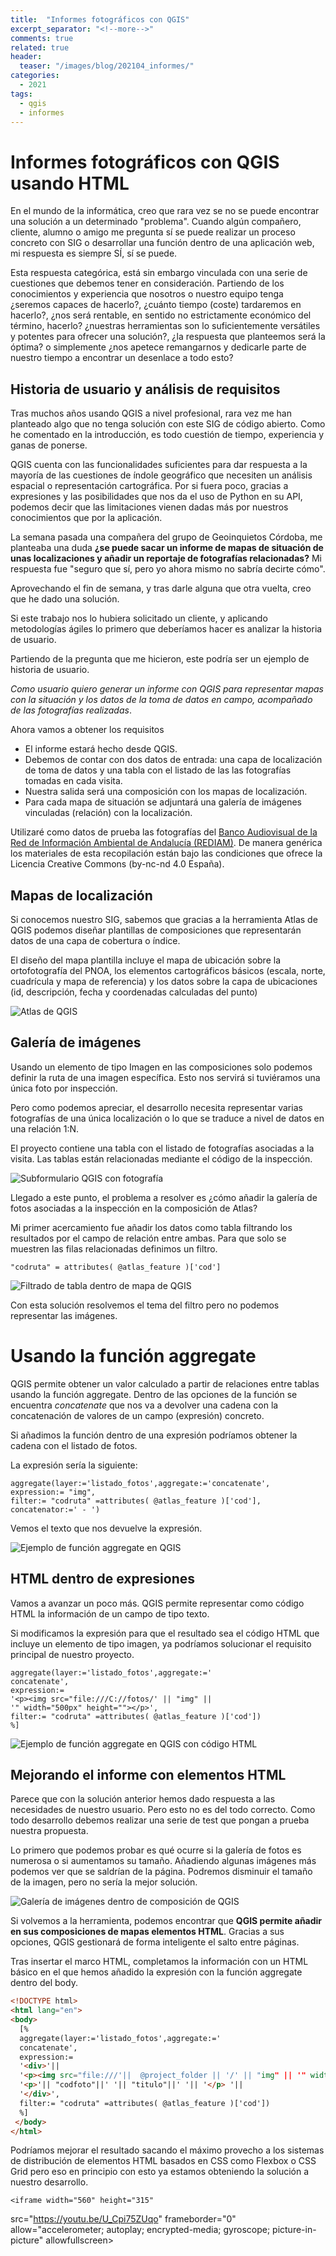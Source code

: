 ```yaml
---
title:  "Informes fotográficos con QGIS"
excerpt_separator: "<!--more-->"
comments: true
related: true
header:
  teaser: "/images/blog/202104_informes/" 
categories: 
  - 2021
tags:
  - qgis
  - informes
---
```


# Informes fotográficos con QGIS usando HTML

En el mundo de la informática, creo que rara vez se no se puede encontrar una solución a un determinado "problema". Cuando algún compañero, cliente, alumno o amigo me pregunta sí se puede realizar un proceso concreto con SIG o desarrollar una función dentro de una aplicación web, mi respuesta es siempre SÍ, sí se puede. 

Esta respuesta categórica, está sin embargo vinculada con una serie de cuestiones que debemos tener en consideración. Partiendo de los conocimientos y experiencia que nosotros o nuestro equipo tenga ¿seremos capaces de hacerlo?, ¿cuánto tiempo (coste) tardaremos en hacerlo?, ¿nos será rentable, en sentido no estrictamente económico del término, hacerlo? ¿nuestras herramientas son lo suficientemente versátiles y potentes para ofrecer una solución?, ¿la respuesta que planteemos será la óptima? o simplemente ¿nos apetece remangarnos y dedicarle parte de nuestro tiempo a encontrar un desenlace a todo esto?

## Historia de usuario y análisis de requisitos

Tras muchos años usando QGIS a nivel profesional, rara vez me han planteado algo que no tenga solución con este SIG de código abierto. Como he comentado en la introducción, es todo cuestión de tiempo, experiencia y ganas de ponerse. 

QGIS cuenta con las funcionalidades  suficientes para dar respuesta a la mayoría de las cuestiones de índole geográfico que necesiten un análisis espacial o representación cartográfica. Por si fuera poco, gracias a expresiones y las posibilidades que nos da el uso de Python en su API, podemos decir que las limitaciones vienen dadas más por nuestros conocimientos que por la aplicación.

La semana pasada una compañera del grupo de Geoinquietos Córdoba, me planteaba una duda **¿se puede sacar un informe de mapas de situación de unas localizaciones y añadir un reportaje de fotografías relacionadas?** Mi respuesta fue "seguro que sí, pero yo ahora mismo no sabría decirte cómo".

Aprovechando el fin de semana, y tras darle alguna que otra vuelta, creo que he dado una solución.

Si este trabajo nos lo hubiera solicitado un cliente, y aplicando metodologías ágiles lo primero que deberíamos hacer es analizar la historia de usuario.

Partiendo de la pregunta que me hicieron, este podría ser un ejemplo de historia de usuario.

*Como usuario quiero generar un informe con QGIS para representar mapas con la situación y los datos de la toma de datos en campo, acompañado de las fotografías realizadas*.

Ahora vamos a obtener los requisitos
- El informe estará hecho desde QGIS.
- Debemos de contar con dos datos de entrada: una capa de localización de toma de datos y una tabla con el listado de las las fotografías tomadas en cada visita.
- Nuestra salida será una composición con los mapas de localización.
- Para cada mapa de situación se adjuntará una galería de imágenes vinculadas (relación) con la localización.

Utilizaré como datos de prueba las fotografías del  [Banco Audiovisual de la 
Red de Información Ambiental de Andalucía (REDIAM)](http://www.bancoaudiovisual.juntadeandalucia.es/medioambiente/start/index). De manera genérica los materiales de esta recopilación están bajo las condiciones que ofrece la Licencia Creative Commons (by-nc-nd 4.0 España). 


## Mapas de localización

Si conocemos nuestro SIG, sabemos que gracias a la herramienta Atlas de QGIS podemos diseñar plantillas de composiciones que representarán datos de una capa de cobertura o índice. 

El diseño del mapa plantilla incluye el mapa de ubicación sobre la ortofotografía del PNOA, los elementos cartográficos básicos (escala, norte, cuadrícula y mapa de referencia) y los datos sobre la capa de ubicaciones (id, descripción, fecha y coordenadas calculadas del punto)

![Atlas de QGIS](/images/blog/202104_informes/01_atlas.png)

## Galería de imágenes

Usando un elemento de tipo Imagen en las composiciones solo podemos definir la ruta de una imagen específica. Esto nos servirá si tuviéramos una única foto por inspección. 

Pero como podemos apreciar, el desarrollo necesita representar varias fotografías de una única localización o lo que se traduce a nivel de datos en una relación 1:N.

El proyecto contiene una tabla con el listado de fotografías asociadas a la visita. Las tablas están relacionadas mediante el código de la inspección.

![Subformulario QGIS con fotografía](/images/blog/202104_informes/02_subformulario.png)


Llegado a este punto, el problema a resolver  es ¿cómo añadir la galería de fotos asociadas a la inspección en la composición de Atlas?

Mi primer acercamiento fue añadir los datos como  tabla filtrando los resultados por el campo de relación entre ambas. Para que solo se muestren las filas relacionadas definimos un filtro.

```
"codruta" = attributes( @atlas_feature )['cod']
```

![Filtrado de tabla dentro de mapa de QGIS](/images/blog/202104_informes/03_tabla_filtrada.png)

Con esta solución resolvemos el tema del filtro pero no podemos representar las imágenes. 

# Usando la función aggregate

QGIS permite obtener un valor calculado a partir de relaciones entre tablas usando la función aggregate. Dentro de las opciones de la función se encuentra *concatenate* que nos va a devolver una cadena con la concatenación de valores de un campo (expresión) concreto.

Si añadimos la función dentro de una expresión podríamos obtener la cadena con el listado de fotos.

La expresión sería la siguiente:

```
aggregate(layer:='listado_fotos',aggregate:='concatenate', expression:= "img", 
filter:= "codruta" =attributes( @atlas_feature )['cod'], 
concatenator:=' - ')
```

Vemos el texto que nos devuelve la expresión.

![Ejemplo de función aggregate en QGIS](/images/blog/202104_informes/04_aggregate.png)

## HTML dentro de expresiones

Vamos a avanzar un poco más. QGIS permite representar como código HTML la información de un campo de tipo texto.

Si modificamos la expresión para que el resultado sea el código HTML que incluye un elemento de tipo imagen, ya podríamos solucionar el requisito principal de nuestro proyecto.

```
aggregate(layer:='listado_fotos',aggregate:='
concatenate', 
expression:= 
'<p><img src="file:///C://fotos/' || "img" || 
'" width="500px" height=""></p>', 
filter:= "codruta" =attributes( @atlas_feature )['cod'])
%]

```

![Ejemplo de función aggregate en QGIS con código HTML](/images/blog/202104_informes/05_aggregate_html.png)

## Mejorando el informe con elementos HTML

Parece que con la solución anterior hemos dado respuesta a las necesidades de nuestro usuario. Pero esto no es del todo correcto. Como todo desarrollo debemos realizar una serie de test que pongan a prueba nuestra propuesta. 

Lo primero que podemos probar es qué ocurre si la galería de fotos es numerosa o si aumentamos su tamaño. Añadiendo algunas imágenes más podemos ver que se saldrían de la página. Podremos disminuir el tamaño de la imagen, pero no sería la mejor solución.

![Galería de imágenes dentro de composición de QGIS](/images/blog/202104_informes/06_muchas_imagenes.png)

Si volvemos a la herramienta, podemos encontrar que **QGIS permite añadir en sus composiciones de mapas elementos HTML**. Gracias a sus opciones, QGIS gestionará de forma inteligente el salto entre páginas.

Tras insertar el marco HTML, completamos la información con un HTML básico en el que hemos añadido la expresión con la función aggregate dentro del body.

```html
<!DOCTYPE html>
<html lang="en">
<body>
  [%
  aggregate(layer:='listado_fotos',aggregate:='
  concatenate', 
  expression:= 
  '<div>'||
  '<p><img src="file:///'||  @project_folder || '/' || "img" || '" width="90%" height="100%"></p> '||
  '<p>'|| "codfoto"||' '|| "titulo"||' '|| '</p> '||
  '</div>', 
  filter:= "codruta" =attributes( @atlas_feature )['cod'])
  %]
 </body>
</html>

```
Podríamos mejorar el resultado sacando el máximo provecho a los sistemas de distribución de elementos HTML basados en CSS como Flexbox o CSS Grid pero eso en principio con esto ya estamos obteniendo la solución a nuestro desarrollo.


    <iframe width="560" height="315"
src="https://youtu.be/U_Cpi75ZUqo" 
frameborder="0" 
allow="accelerometer; autoplay; encrypted-media; gyroscope; picture-in-picture" 
allowfullscreen></iframe>

